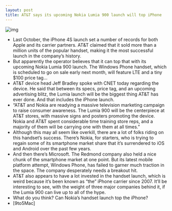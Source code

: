 ```yaml
---
layout: post
title: AT&T says its upcoming Nokia Lumia 900 launch will top iPhone
---
```

![img](http://media.idownloadblog.com/wp-content/uploads/2012/03/nokia-lumia.jpg)
* Last October, the iPhone 4S launch set a number of records for both Apple and its carrier partners. AT&T claimed that it sold more than a million units of the popular handset, making it the most successful launch in the company’s history.
* But apparently the operator believes that it can top that with its upcoming Nokia Lumia 900 launch. The Windows Phone handset, which is scheduled to go on sale early next month, will feature LTE and a tiny $100 price tag…
* AT&T device head Jeff Bradley spoke with CNET today regarding the device. He said that between its specs, price tag, and an upcoming advertising blitz, the Lumia launch will be the biggest thing AT&T has ever done. And that includes the iPhone launch.
* “AT&T and Nokia are readying a massive television marketing campaign to raise consumer awareness. The Lumia 900 will be the centerpiece at AT&T stores, with massive signs and posters promoting the device. Nokia and AT&T spent considerable time training store reps, and a majority of them will be carrying one with them at all times.”
* Although this may all seem like overkill, there are a lot of folks riding on this handset’s success. There’s Nokia, for starters, who is trying to regain some of its smartphone market share that it’s surrendered to iOS and Android over the past few years.
* And then there’s Microsoft. The Redmond company also held a nice chunk of the smartphone market at one point. But its latest mobile platform attempt, Windows Phone, has failed to garner much traction in the space. The company desperately needs a breakout hit.
* AT&T also appears to have a lot invested in the handset launch, which is weird because it’s been known as “the” iPhone carrier since 2007. It’ll be interesting to see, with the weight of three major companies behind it, if the Lumia 900 can live up to all of the hype.
* What do you think? Can Nokia’s handset launch top the iPhone?
* [9to5Mac]

